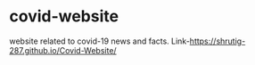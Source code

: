 # covid-website
website related to covid-19 news and facts.
Link-https://shrutig-287.github.io/Covid-Website/
